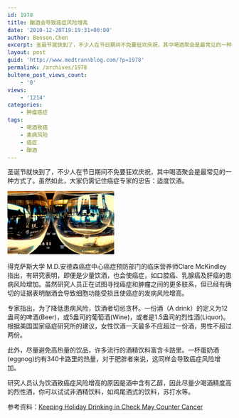 ```yaml
---
id: 1978
title: 酗酒会导致癌症风险增高
date: '2010-12-20T19:19:31+00:00'
author: Benson.Chen
excerpt: 圣诞节就快到了，不少人在节日期间不免要狂欢庆祝，其中喝酒聚会是最常见的一种庆祝方式了。虽然如此，大家仍需记住癌症专家的忠告：适度饮酒，有益健康。
layout: post
guid: 'http://www.medtransblog.com/?p=1978'
permalink: /archives/1978
bulteno_post_views_count:
    - '0'
views:
    - '1214'
categories:
    - 肿瘤癌症
tags:
    - 喝酒致癌
    - 患病风险
    - 癌症
    - 酗酒
---
```


圣诞节就快到了，不少人在节日期间不免要狂欢庆祝，其中喝酒聚会是最常见的一种方式了。虽然如此，大家仍需记住癌症专家的忠告：适度饮酒。

![](/assets/uploads/2010/12/5273144526_30b460d7d2_m.jpg)

得克萨斯大学 M.D.安德森癌症中心癌症预防部门的临床营养师Clare McKindley指出，有研究表明，即便是少量饮酒，也会使癌症，如口腔癌、乳腺癌及肝癌的患病风险增加。虽然研究人员正在试图寻找癌症和肿瘤之间的更多联系，但已经有确切的证据表明酗酒会导致细胞功能受损且使癌症的发病风险增高。

专家指出，为了降低患病风险，饮酒者切忌贪杯。一份酒（A drink）的定义为12盎司的啤酒(Beer)，或5盎司的葡萄酒(Wine)，或者是1.5盎司的烈性酒(Liquor)。根据美国国家癌症研究所的建议，女性饮酒一天最多不应超过一份酒，男性不超过两份。

此外，尽量避免高热量的饮品，许多流行的酒精饮料富含卡路里。一杯蛋奶酒(eggnog)约有340卡路里的热量，对于肥胖者来说，这同样会导致癌症风险增加。

研究人员认为饮酒致癌症风险增高的原因是酒中含有乙醇，因此尽量少喝酒精度高的烈性酒，你可以试试非酒精饮料，如鸡尾酒式的饮料，苏打水等。

参考资料：[Keeping Holiday Drinking in Check May Counter Cancer](http://www.healthfinder.gov/news/newsstory.aspx?docID=647512)